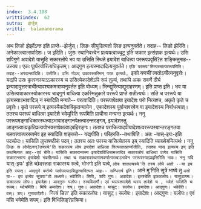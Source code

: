 ```yaml
---
index:  3.4.108
vrittiindex:  62
sutra:  झेर्जुस्
vritti:  balamanorama 
---
```


अथ लिङो झेर्झोऽन्त इति प्राप्ते--झेर्जुस्। लिङः सीयुडित्यतो लिङ इत्यनुवर्तते। तदाह-- लिङो झेरिति। अनेकाल्त्वात्सर्वादेशः। ज इदिति। जुसः स्थानिवत्त्वेन प्रत्ययत्वाच्चुटू इति जकार इत्संज्ञक इत्यर्थः। उसि शपिगुणे अवादेशे यासुटि सकारलोपे भव या उसिति स्थिते इयादेशं बाधित्वा पररूपप्रवृतिं?त शङ्कितुमाह--उस्यप। एकः पूर्व्परयोरित्यधिकृतम्। आद्गुण इत्यस्मादादित्यनुवर्तते। `एङि पररूप'मित्यस्मात्पररूपमिति। तदाह--अपदान्तादिति। उसीति। उसि योऽच् उकारस्तस्मिन् परत इत्यर्थः, `इको यणची'त्यतोऽचीत्यनुवृत्तेः। यद्यपि उसः कृत्स्नस्याऽऽकारस्य च उसित्येकादेशेऽपि रूपं तुल्यं, तथापि अकः सवर्णे दीर्घ इत्यादावुत्तरत्राचीत्यावश्यकमत्राप्यनुवर्तत इति बोध्यम्। भिन्द्युरित्याद्युदाहरणम्। इति प्राप्त इति। भव या उसित्यत्राकारस्योकारस्य चाद्गुणं बाधित्वा एकस्मिन्नुकारे पररूपे प्राप्ते सतीत्यर्थः। सति च पररूपे या इत्यस्याऽभावादिञ् न स्यादिति मन्यते-- परत्वादिति। पररूपापेक्षया इयादेशः परो नित्यश्च, अकृते कृते च प्रवृत्तेः। कृते पररूपे य् इत्यस्यैकदेशविकृतन्यायेन , एकादेशस्य पूर्वान्तवत्त्वेन वा इयादेशस्य निर्बाधत्वात्। ततश्च पररूपं बाधित्वा इयादेशे भवेयुरिति रूपमिति प्राचीना मन्यन्त इत्यर्थः। ननु पररूपमङ्गाधिकारस्थत्वाऽभावादङ्गानपेक्षत्वादन्तरङ्गम्, इयादेशस्तु आङ्गत्वात्प्रकृतिप्रत्ययोभयसापेक्षत्वाद्बहिरङ्गः। ततश्च परान्नित्यादपीयादेशात्पररूपस्यान्तरङ्गतया बलवत्त्वात्पररूपमेव इह स्यादिति शङ्कते-- यद्यपीति। परिहरति--तथापिति। अतः -यास्-इयः-इति पदच्छेदः। यासिति लुप्तषष्ठीकं पदम्। ततश्च अतः परस्य यासित्येतस्य इय् स्यादिति व्याख्येयमित्यर्थः। ननु `लिङः स लोपोऽनन्?तयस्ये'ति सकारस्य लोप इयादेशं बाधित्वा नित्यत्वात्प्राप्नोतीति, ततश्च यास् इत्यस्य इय् इति कथमित्यत आह--एवं चेति। यासिति सकारान्तस्य इयादेशविधिसामर्थ्यादेव सकारलोपं बाधित्वा प्रागेव यासिति सकारान्तस्य इयादेशो भवतीत्यर्थः। तथा च सकारावस्थायामवर्णात्परत्वाऽभावेन पररूपस्याऽप्रवृत्तिरिति भावः। ननु यदि `यास्-इयः' इति च्छेदस्तदा सकारस्य रुत्वे, भोभगो इति यत्वे, `लोपः शाकल्यस्ये'ति तस्य लोपे अतो --या इय इति स्यात्। आद्गुणे कर्तव्ये यलोपस्याऽसिद्धत्वादित्यत आह-- सन्धिरार्ष इति। `आने मु'गिति सूत्रे भाष्ये तु `अतो या-- इय इत्येव सूत्रपा"ठो लक्ष्यते। भवेरिति। सिपि, शपि गुणः। अवादेशः। इतश्चेति इकारलोपः। यासुडागमः। सकारस्य लोपः। इयादेशः। आद्गुणः यलोपः। रुत्वविसर्गौ। एवं थसस्तमादेशे थस्य तादेशे च , भवेतं भवेतेति च रूपम्। भवेयमिति। मिपि अमादेशः। शप्। गुणः। अवादेशः। यासुट्। सलोपः। इयादेशः। आद्गुणः। भवेवेति। वस्। शप्। गुणावादैशौ। `नित्यं ङित' इति सकारलोपः। यासुट्। सलोपः। इयादेशः। आद्गुणः। यलोपः। एवं मसि भवेमेति रूपम्। इति विधिलिङ्?प्रक्रिया। 

